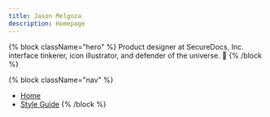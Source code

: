 ```yaml
---
title: Jason Melgoza
description: Homepage
---
```


{% block className="hero" %}
Product designer at SecureDocs, Inc. interface tinkerer, icon illustrator, and defender of the universe. 🤘
{% /block %}

{% block className="nav" %}
- [Home](/)
- [Style Guide](/style-guide)
{% /block %}
